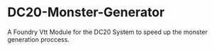 # DC20-Monster-Generator
A Foundry Vtt Module for the DC20 System to speed up the monster generation proccess.
